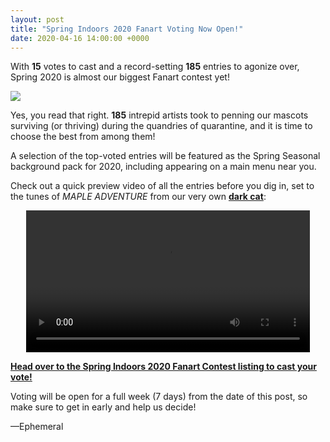 ```yaml
---
layout: post
title: "Spring Indoors 2020 Fanart Voting Now Open!"
date: 2020-04-16 14:00:00 +0000
---
```


With **15** votes to cast and a record-setting **185** entries to agonize over, Spring 2020 is almost our biggest Fanart contest yet!

![](https://assets.ppy.sh/contests/92/header.jpg)

Yes, you read that right. **185** intrepid artists took to penning our mascots surviving (or thriving) during the quandries of quarantine, and it is time to choose the best from among them!

A selection of the top-voted entries will be featured as the Spring Seasonal background pack for 2020, including appearing on a main menu near you.

Check out a quick preview video of all the entries before you dig in, set to the tunes of *MAPLE ADVENTURE* from our very own [**dark cat**](https://osu.ppy.sh/beatmaps/artists/6):

<div align="center">
    <video width="90%" controls>
        <source src="https://assets.ppy.sh/contests/92/spring2020-preview.mp4" type="video/mp4" preload="none">
    </video>
</div>

[**Head over to the Spring Indoors 2020 Fanart Contest listing to cast your vote!**](https://osu.ppy.sh/community/contests/92)

Voting will be open for a full week (7 days) from the date of this post, so make sure to get in early and help us decide!

—Ephemeral
